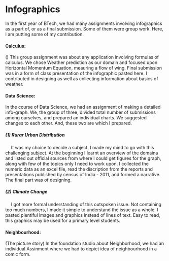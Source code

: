# Infographics

In the first year of BTech, we had many assignments involving infographics as a part of, or as a final submission. Some of them were group work. Here, I am putting some of my contribution.

#### Calculus:
() This group assignment was about any application involving formulas of calculus. We chose Weather prediction as our domain and focused upon Horizontal Momentum Equation, meauring a flow of wing. Final submission was in a form of class presentation of the infographic pasted here. I contributed in designing as well as collecting information about basics of weather.

#### Data Science:
In the course of Data Science, we had an assignment of making a detailed info-graph. We, the group of three, divided total number of submissions among ourselves, and prepared an individual charts. We suggested changes to each other. And, these two are which I prepared. 

##### (1) Rurar Urban Distribution
&emsp; It was my choice to decide a subject. I made my mind to go with this challenging subject. At the beginning I learnt an overview of the domaina and listed out official sources from where I could get figures for the graph, along with few of the topics only I need to work upon. I collected the numeric data as an excel file, read the discription from the reports and presentations published by census of India - 2011, and formed a narrative. The final part was of designing. 

##### (2) Climate Change
&emsp; I got more formal understanding of this outspoken issue. Not containing too much numbers, I made it simple to understand the issue as a whole. I pasted plentiful images and graphics instead of lines of text. Easy to read, this graphics may be used for a primary level students.

#### Neighbourhood:
(The picture story) In the foundation studio about Neighborhood, we had an individual Assinment where we had to depict idea of neighbourhood in a comic form.
